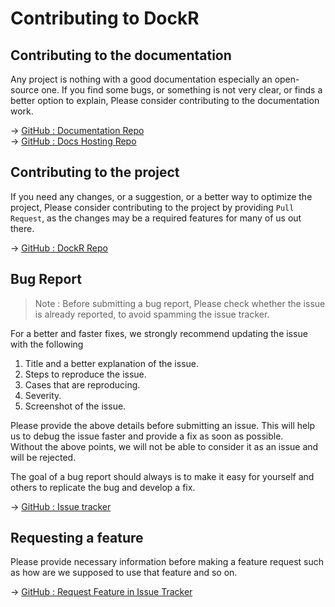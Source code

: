 # Contributing to DockR

## Contributing to the documentation

Any project is nothing with a good documentation especially an open-source one. If you find some bugs, or something is
not very clear, or finds a better option to explain, Please consider contributing to the documentation work.

-> <a href="https://github.com/sharanvelu/dockr-documentation/tree/v1.5" target="_blank">GitHub : Documentation Repo</a>
<br>
-> <a href="https://github.com/sharanvelu/dockr-docs" target="_blank">GitHub : Docs Hosting Repo</a>

## Contributing to the project

If you need any changes, or a suggestion, or a better way to optimize the project, Please consider contributing to the
project by providing `Pull Request`, as the changes may be a required features for many of us out there.

-> <a href="https://github.com/sharanvelu/dockr" target="_blank">GitHub : DockR Repo</a>

## Bug Report

> Note : Before submitting a bug report, Please check whether the issue is already reported, to avoid spamming the issue tracker.

For a better and faster fixes, we strongly recommend updating the issue with the following

1. Title and a better explanation of the issue.
2. Steps to reproduce the issue.
3. Cases that are reproducing.
4. Severity.
5. Screenshot of the issue.

Please provide the above details before submitting an issue. This will help us to debug the issue faster and provide a
fix as soon as possible.<br>
Without the above points, we will not be able to consider it as an issue and will be rejected.

The goal of a bug report should always is to make it easy for yourself and others to replicate the bug and develop a
fix.

-> <a href="https://github.com/sharanvelu/dockr/issues" target="_blank">GitHub : Issue tracker</a>

## Requesting a feature

Please provide necessary information before making a feature request such as how are we supposed to use that feature and
so on.

-> <a href="https://github.com/sharanvelu/dockr/issues" target="_blank">GitHub : Request Feature in Issue Tracker</a>
